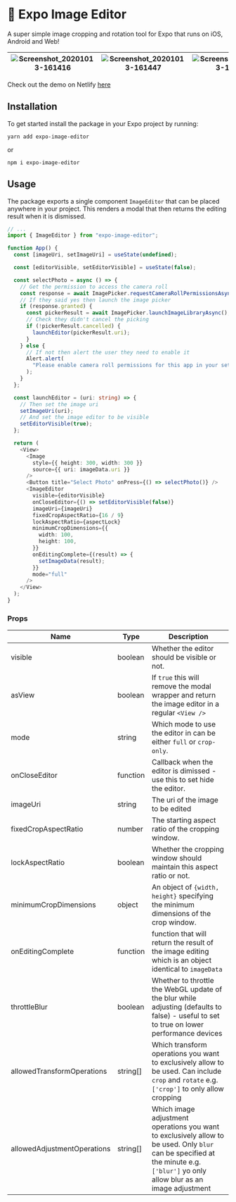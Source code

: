 # 🌁 Expo Image Editor

A super simple image cropping and rotation tool for Expo that runs on iOS, Android and Web!

| ![Screenshot_20201013-161416](https://user-images.githubusercontent.com/31568400/95880744-c0ac9980-0d6f-11eb-8610-73d291f1013b.jpg) | ![Screenshot_20201013-161447](https://user-images.githubusercontent.com/31568400/95880752-c2765d00-0d6f-11eb-8345-ca7420fabf9b.jpg) | ![Screenshot_20201013-161347](https://user-images.githubusercontent.com/31568400/95880755-c30ef380-0d6f-11eb-9567-4eaf188a18d6.jpg) |
| ----------------------------------------------------------------------------------------------------------------------------------- | ----------------------------------------------------------------------------------------------------------------------------------- | ----------------------------------------------------------------------------------------------------------------------------------- |

Check out the demo on Netlify <a href="https://expo-image-cropping.netlify.app/">here</a>

## Installation

To get started install the package in your Expo project by running:

```
yarn add expo-image-editor
```

or

```
npm i expo-image-editor
```

## Usage

The package exports a single component `ImageEditor` that can be placed anywhere in your project. This renders a modal that then returns the editing result when it is dismissed.

```typescript
// ...
import { ImageEditor } from "expo-image-editor";

function App() {
  const [imageUri, setImageUri] = useState(undefined);

  const [editorVisible, setEditorVisible] = useState(false);

  const selectPhoto = async () => {
    // Get the permission to access the camera roll
    const response = await ImagePicker.requestCameraRollPermissionsAsync();
    // If they said yes then launch the image picker
    if (response.granted) {
      const pickerResult = await ImagePicker.launchImageLibraryAsync();
      // Check they didn't cancel the picking
      if (!pickerResult.cancelled) {
        launchEditor(pickerResult.uri);
      }
    } else {
      // If not then alert the user they need to enable it
      Alert.alert(
        "Please enable camera roll permissions for this app in your settings."
      );
    }
  };

  const launchEditor = (uri: string) => {
    // Then set the image uri
    setImageUri(uri);
    // And set the image editor to be visible
    setEditorVisible(true);
  };

  return (
    <View>
      <Image
        style={{ height: 300, width: 300 }}
        source={{ uri: imageData.uri }}
      />
      <Button title="Select Photo" onPress={() => selectPhoto()} />
      <ImageEditor
        visible={editorVisible}
        onCloseEditor={() => setEditorVisible(false)}
        imageUri={imageUri}
        fixedCropAspectRatio={16 / 9}
        lockAspectRatio={aspectLock}
        minimumCropDimensions={{
          width: 100,
          height: 100,
        }}
        onEditingComplete={(result) => {
          setImageData(result);
        }}
        mode="full"
      />
    </View>
  );
}
```

### Props

| Name                        | Type     | Description                                                                                                                                                                      |
| --------------------------- | -------- | -------------------------------------------------------------------------------------------------------------------------------------------------------------------------------- |
| visible                     | boolean  | Whether the editor should be visible or not.                                                                                                                                     |
| asView                      | boolean  | If `true` this will remove the modal wrapper and return the image editor in a regular `<View />`                                                                                 |
| mode                        | string   | Which mode to use the editor in can be either `full` or `crop-only`.                                                                                                             |
| onCloseEditor               | function | Callback when the editor is dimissed - use this to set hide the editor.                                                                                                          |
| imageUri                    | string   | The uri of the image to be edited                                                                                                                                                |
| fixedCropAspectRatio        | number   | The starting aspect ratio of the cropping window.                                                                                                                                |
| lockAspectRatio             | boolean  | Whether the cropping window should maintain this aspect ratio or not.                                                                                                            |
| minimumCropDimensions       | object   | An object of `{width, height}` specifying the minimum dimensions of the crop window.                                                                                             |
| onEditingComplete           | function | function that will return the result of the image editing which is an object identical to `imageData`                                                                            |
| throttleBlur                | boolean  | Whether to throttle the WebGL update of the blur while adjusting (defaults to false) - useful to set to true on lower performance devices                                        |
| allowedTransformOperations  | string[] | Which transform operations you want to exclusively allow to be used. Can include `crop` and `rotate` e.g. `['crop']` to only allow cropping                                      |
| allowedAdjustmentOperations | string[] | Which image adjustment operations you want to exclusively allow to be used. Only `blur` can be specified at the minute e.g. `['blur']` yo only allow blur as an image adjustment |
